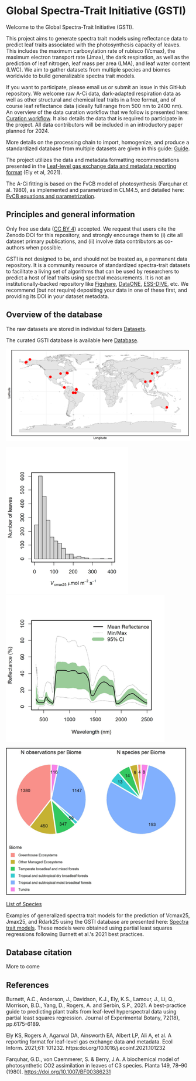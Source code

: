 # Global Spectra-Trait Initiative (GSTI)

Welcome to the Global Spectra-Trait Initiative (GSTI). 

This project aims to generate spectra trait models using reflectance data to predict leaf traits associated with the photosynthesis capacity of leaves. This includes the maximum carboxylation rate of rubisco (Vcmax), the maximum electron transport rate (Jmax), the dark respiration, as well as the prediction of leaf nitrogen, leaf mass per area (LMA), and leaf water content (LWC). We aim to gather datasets from multiple species and biomes worldwide to build generalizable spectra trait models.

If you want to participate, please email us or submit an issue in this GitHub repository. We welcome raw A-Ci data, dark-adapted respiration data as well as other structural and chemical leaf traits in a free format, and of course leaf reflectance data (ideally full range from 500 nm to 2400 nm). An overview of the data curation workflow that we follow is presented here: [Curation workflow](https://github.com/TESTgroup-BNL/gsti/blob/main/Documentation/Overall_data_curation.pdf). It also details the data that is required to participate in the project. All data contributors will be included in an introductory paper planned for 2024.

More details on the processing chain to import, homogenize, and produce a standardized database from multiple datasets are given in this guide: [Guide](https://github.com/plantphys/gsti/wiki/Dataset-creation-guide). 

The project utilizes the data and metadata formatting recommendations presented in the [Leaf-level gas exchange data and metadata reporting format](https://github.com/ess-dive-community/essdive-leaf-gas-exchange) (Ely et al, 2021).

The A-Ci fitting is based on the FvCB model of photosynthesis (Farquhar et al. 1980), as implemented and parametrized in CLM4.5, and detailed here: [FvCB equations and parametrization](https://github.com/plantphys/gsti/blob/main/Documentation/FvCB_equations_parameters_and_fitting_procedures.pdf).

## Principles and general information
Only free use data ([CC BY 4](https://creativecommons.org/licenses/by/4.0/)) accepted. We request that users cite the Zenodo DOI for this repository, and strongly encourage them to (i) cite all dataset primary publications, and (ii) involve data contributors as co-authors when possible.

GSTI is not designed to be, and should not be treated as, a permanent data repository. It is a community resource of standardized spectra-trait datasets to facilitate a living set of algorithms that can be used by researchers to predict a host of leaf traits using spectral measurements. It is not an institutionally-backed repository like [Figshare](https://figshare.com/), [DataONE](https://www.dataone.org/), [ESS-DIVE](https://ess-dive.lbl.gov/), etc. We recommend (but not require) depositing your data in one of these first, and providing its DOI in your dataset metadata.

## Overview of the database

The raw datasets are stored in individual folders [Datasets](https://github.com/plantphys/gsti/tree/main/Datasets).

The curated GSTI database is available here [Database](https://github.com/plantphys/gsti/tree/main/Database).

<img src="https://github.com/TESTgroup-BNL/gsti/blob/main/Outputs/Map_datasets.png" width="742">

<img src="https://github.com/TESTgroup-BNL/gsti/blob/main/Outputs/Hist_Vcmax25.jpeg" height="400"> <img src="https://github.com/TESTgroup-BNL/gsti/blob/main/Outputs/Reflectance.jpeg" height="400"> 

<img src="https://github.com/TESTgroup-BNL/gsti/blob/main/Outputs/Number_observations.jpeg" height="400"> 

[List of Species](https://github.com/TESTgroup-BNL/gsti/blob/main/Outputs/Leaf_per_species.jpeg)

Examples of generalized spectra trait models for the prediction of Vcmax25, Jmax25, and Rdark25 using the GSTI database are presented here: [Spectra trait models](https://github.com/plantphys/gsti/blob/main/Outputs/Results_PLSR.jpeg). These models were obtained using partial least squares regressions following Burnett et al.'s 2021 best practices.

## Database citation
More to come

## References

Burnett, A.C., Anderson, J., Davidson, K.J., Ely, K.S., Lamour, J., Li, Q., Morrison, B.D., Yang, D., Rogers, A. and Serbin, S.P., 2021. A best-practice guide to predicting plant traits from leaf-level hyperspectral data using partial least squares regression. Journal of Experimental Botany, 72(18), pp.6175-6189.

Ely KS, Rogers A, Agarwal DA, Ainsworth EA, Albert LP, Ali A, et al. A reporting format for leaf-level gas exchange data and metadata. Ecol Inform. 2021;61: 101232. https:doi.org/10.1016/j.ecoinf.2021.101232

Farquhar, G.D., von Caemmerer, S. & Berry, J.A. A biochemical model of photosynthetic CO2 assimilation in leaves of C3 species. Planta 149, 78–90 (1980). https://doi.org/10.1007/BF00386231

